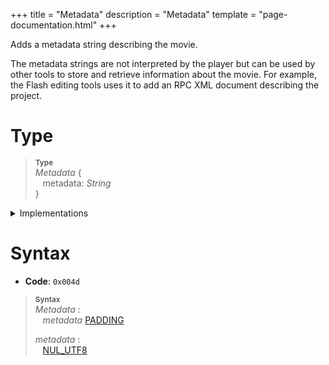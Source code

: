 +++
title = "Metadata"
description = "Metadata"
template = "page-documentation.html"
+++

Adds a metadata string describing the movie.

The metadata strings are not interpreted by the player but can be used by other
tools to store and retrieve information about the movie.
For example, the Flash editing tools uses it to add an RPC XML document
describing the project.

# Type

> **<sup>Type</sup>**\
> _Metadata_ {\
> &nbsp;&nbsp; metadata: _String_\
> }

<details>
<summary>
Implementations
</summary>

- [Rust](https://docs.rs/swf-types/0.10.0/swf_types/tags/struct.Metadata.html)
- [TypeScript](https://github.com/open-flash/swf-types/blob/master/ts/src/lib/tags/metadata.ts)

</details>

# Syntax

- **Code**: `0x004d`

> **<sup>Syntax</sup>**\
> _Metadata_ :\
> &nbsp;&nbsp; _metadata_ [PADDING][PADDING]
>
> _metadata_ :\
> &nbsp;&nbsp; [NUL_UTF8]

[NUL_UTF8]: @/documentation/swf/primitives.md#nul-utf8
[PADDING]: @/documentation/swf/primitives.md#padding
